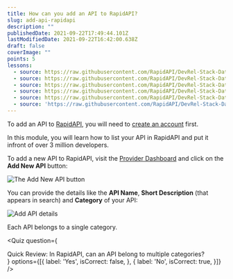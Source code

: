 ```yaml
---
title: How can you add an API to RapidAPI?
slug: add-api-rapidapi
description: ""
publishedDate: 2021-09-22T17:49:44.101Z
lastModifiedDate: 2021-09-22T16:42:00.638Z
draft: false
coverImage: ""
points: 5
lessons:
  - source: https://raw.githubusercontent.com/RapidAPI/DevRel-Stack-Data/dev/learn/courses/rapidapi-hub-provider/modules/rapidapi-hub/lessons/01-api.md
  - source: https://raw.githubusercontent.com/RapidAPI/DevRel-Stack-Data/dev/learn/courses/rapidapi-hub-provider/modules/rapidapi-hub/lessons/02-overview-tab.md
  - source: https://raw.githubusercontent.com/RapidAPI/DevRel-Stack-Data/dev/learn/courses/rapidapi-hub-provider/modules/rapidapi-hub/lessons/03-add-api-specs.md
  - source: https://raw.githubusercontent.com/RapidAPI/DevRel-Stack-Data/dev/learn/courses/rapidapi-hub-provider/modules/rapidapi-hub/lessons/04-versioning-apis.md
  - source: https://raw.githubusercontent.com/RapidAPI/DevRel-Stack-Data/dev/learn/courses/rapidapi-hub-provider/modules/rapidapi-hub/lessons/05-defining-endpoints-apis.md
  - source: 'https://raw.githubusercontent.com/RapidAPI/DevRel-Stack-Data/dev/learn/courses/rapidapi-hub-provider/modules/rapidapi-hub/lessons/06-secret-headers-parameters.md'
---
```


To add an API to [RapidAPI](https://RapidAPI.com/hub?utm_source=learn.RapidAPI.com&utm_medium=DevRel&utm_campaign=DevRel), you will need to [create an account](https://RapidAPI.com/auth/sign-up?utm_source=learn.RapidAPI.com&utm_medium=DevRel&utm_campaign=DevRel) first.

In this module, you will learn how to list your API in RapidAPI and put it infront of over 3 million developers.

To add a new API to RapidAPI, visit the [Provider Dashboard](https://provider.rapidapi.com/?utm_source=learn.RapidAPI.com&utm_medium=DevRel&utm_campaign=DevRel) and click on the **Add New API** button:

![The Add New API button](https://raw.githubusercontent.com/RapidAPI/DevRel-Stack-Data/dev/learn/courses/rapidapi-hub-provider/images/image1.png)

You can provide the details like the **API Name**, **Short Description** (that appears in search) and **Category** of your API:

![Add API details](https://raw.githubusercontent.com/RapidAPI/DevRel-Stack-Data/dev/learn/courses/rapidapi-hub-provider/images/image2.png)

<Callout>
  Each API belongs to a single category.
</Callout>

<Quiz
  question={
    <div><span tw="font-semibold">Quick Review:</span> In RapidAPI, can an API belong to multiple categories?</div>
  }
  options={[{
    label: 'Yes',
    isCorrect: false,
  }, {
    label: 'No',
    isCorrect: true,
  }]}
/>
